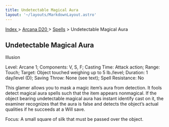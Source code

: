 ```yaml
---
title: Undetectable Magical Aura
layout: '~/layouts/MarkdownLayout.astro'
---
```


[ Index ](/) > [ Arcana D20 ](/arcana.d20.srd) > [Spells](/arcana.d20.srd/spells) > Undetectable Magical Aura

## Undetectable Magical Aura

Illusion

Level: Arcane 1; Components: V, S, F; Casting Time: Attack action; Range:
Touch; Target: Object touched weighing up to 5 lb./level; Duration: 1
day/level (D); Saving Throw: None (see text); Spell Resistance: No

This glamer allows you to mask a magic item’s aura from detection. It fools
detect magical aura spells such that the item appears nonmagical. If the
object bearing undetectable magical aura has instant identify cast on it, the
examiner recognizes that the aura is false and detects the object’s actual
qualities if he succeeds at a Will save.

Focus: A small square of silk that must be passed over the object.

